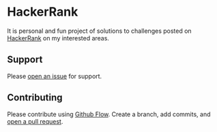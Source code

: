 # HackerRank

It is personal and fun project of solutions to challenges posted on [HackerRank](https://www.hackerrank.com/challenges) on my interested areas. 

## Support
Please [open an issue](https://github.com/ubbn/HackerRank/issues/new) for support.

## Contributing
Please contribute using [Github Flow](https://guides.github.com/introduction/flow/). Create a branch, add commits, and [open a pull request](https://github.com/ubbn/HackerRank/compare).
